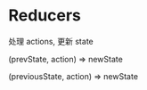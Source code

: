 # Reducers


处理 actions, 更新 state


(prevState, action) => newState

(previousState, action) => newState


























